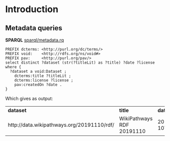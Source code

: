 # Introduction

## Metadata queries

**SPARQL** [sparql/metadata.rq](sparql/metadata.code.html)
```sparql
PREFIX dcterms: <http://purl.org/dc/terms/>
PREFIX void:    <http://rdfs.org/ns/void#>
PREFIX pav:     <http://purl.org/pav/>
select distinct ?dataset (str(?titleLit) as ?title) ?date ?license where {
  ?dataset a void:Dataset ;
    dcterms:title ?titleLit ;
    dcterms:license ?license ;
    pav:createdOn ?date .
}
```

Which gives as output:

<table>
  <tr>
    <td><b>dataset</b></td>
    <td><b>title</b></td>
    <td><b>date</b></td>
    <td><b>license</b></td>
  </tr>
  <tr>
    <td>http://data.wikipathways.org/20191110/rdf/</td>
    <td>WikiPathways RDF 20191110</td>
    <td>2019-11-10T10:49:50.340Z</td>
    <td>http://creativecommons.org/publicdomain/zero/1.0/</td>
  </tr>
</table>
